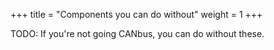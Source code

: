 +++
title = "Components you can do without"
weight = 1
+++

TODO: If you're not going CANbus, you can do without these.
